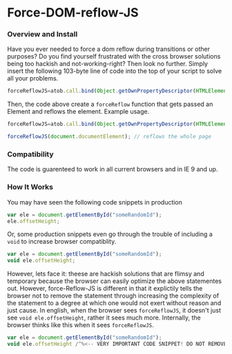 # Force-DOM-reflow-JS
### Overview and Install

Have you ever needed to force a dom reflow during transitions or other purposes? Do you find yourself frustrated with the cross browser solutions being too hackish and not-working-right? Then look no further. Simply insert the following 103-byte line of code into the top of your script to solve all your problems.

```Javascript
forceReflowJS=atob.call.bind(Object.getOwnPropertyDescriptor(HTMLElement.prototype,"offsetHeight").get)
```

Then, the code above create a `forceReflow` function that gets passed an Element and reflows the element. Example usage.

```Javascript
forceReflowJS=atob.call.bind(Object.getOwnPropertyDescriptor(HTMLElement.prototype,"offsetHeight").get)

forceReflowJS(document.documentElement); // reflows the whole page
```

### Compatibility
The code is guarenteed to work in all current browsers and in IE 9 and up.

### How It Works
You may have seen the following code snippets in production

```Javascript
var ele = document.getElementById("someRandomId");
ele.offsetHeight;
```

Or, some production snippets even go through the trouble of including a `void` to increase browser compatiblity.

```Javascript
var ele = document.getElementById("someRandomId");
void ele.offsetHeight;
```

However, lets face it: theese are hackish solutions that are flimsy and temporary because the browser can easily optimize the above statementes out. However, force-Reflow-JS is different in that it explictily tells the browser not to remove the statement through increasing the complexity of the statement to a degree at which one would not exert without reason and just cause. In english, when the browser sees `forceReflowJS`, it doesn't just see `void ele.offsetHeight`, rather it sees much more. Internally, the browser thinks like this when it sees `forceReflowJS`.

```Javascript
var ele = document.getElementById("someRandomId");
void ele.offsetHeight /^%<-- VERY IMPORTANT CODE SNIPPET! DO NOT REMOVE! URGENT! THIS IS THE BROWSER SPEAKING TO ITSELF! -->%^/;
```


